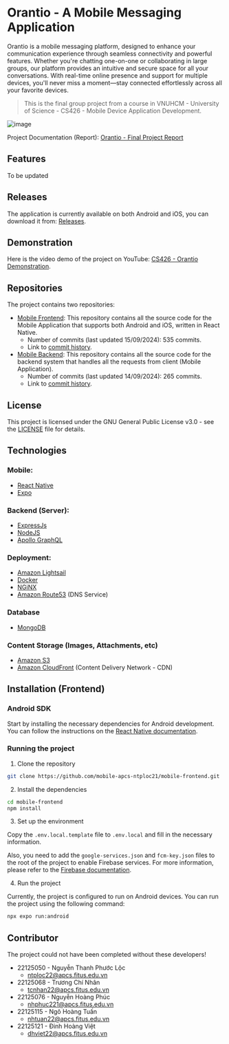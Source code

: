 # Orantio - A Mobile Messaging Application

Orantio is a mobile messaging platform, designed to enhance your communication experience through seamless connectivity and powerful features. Whether you're chatting one-on-one or collaborating in large groups, our platform provides an intuitive and secure space for all your conversations. With real-time online presence and support for multiple devices, you'll never miss a moment—stay connected effortlessly across all your favorite devices.

> This is the final group project from a course in VNUHCM - University of Science - CS426 - Mobile Device Application Development.

![image](https://github.com/user-attachments/assets/81a1a1a5-3806-40c1-8a49-928236ac4e5d)

Project Documentation (Report):
[Orantio - Final Project Report](https://docs.google.com/document/d/1JKH1tpbLIcx2oh7RjDSPgTujh9yx4NycOP6JxVRhfdg/edit?usp=sharing)

## Features

To be updated

## Releases

The application is currently available on both Android and iOS, you can download it from: [Releases](https://drive.google.com/drive/folders/1f4hMgw-ejAeCoTmEvTNTC5w5bsk0XVha?usp=drive_link).

## Demonstration

Here is the video demo of the project on YouTube: [CS426 - Orantio Demonstration](https://youtu.be/yxmciwkagPo).

## Repositories

The project contains two repositories:

- [Mobile Frontend](https://github.com/mobile-apcs-ntploc21/mobile-frontend): This repository contains all the source code for the Mobile Application that supports both Android and iOS, written in React Native.
  - Number of commits (last updated 15/09/2024): 535 commits.
  - Link to [commit history](https://github.com/mobile-apcs-ntploc21/mobile-frontend/commits/master/).
- [Mobile Backend](https://github.com/mobile-apcs-ntploc21/mobile-backend): This repository contains all the source code for the backend system that handles all the requests from client (Mobile Application).
  - Number of commits (last updated 14/09/2024): 265 commits.
  - Link to [commit history](https://github.com/mobile-apcs-ntploc21/mobile-backend/commits/master/).

## License

This project is licensed under the GNU General Public License v3.0 - see the [LICENSE](https://github.com/mobile-apcs-ntploc21/mobile-backend/blob/master/LICENSE) file for details.

## Technologies

### Mobile:

- [React Native](https://reactnative.dev/)
- [Expo](https://expo.dev/)

### Backend (Server):

- [ExpressJs](https://expressjs.com/)
- [NodeJS](https://nodejs.org/en/)
- [Apollo GraphQL](https://www.apollographql.com/)

### Deployment:

- [Amazon Lightsail](https://aws.amazon.com/free/compute/lightsail)
- [Docker](https://www.docker.com/)
- [NGiNX](https://nginx.org/en/)
- [Amazon Route53](https://aws.amazon.com/route53/) (DNS Service)

### Database

- [MongoDB](https://www.mongodb.com/lp/cloud/atlas/try4)

### Content Storage (Images, Attachments, etc)

- [Amazon S3](https://aws.amazon.com/s3/)
- [Amazon CloudFront](https://aws.amazon.com/cloudfront/) (Content Delivery Network - CDN)

## Installation (Frontend)

<!-- Use npx expo run:android to run project -->

### Android SDK

Start by installing the necessary dependencies for Android development. You can follow the instructions on the [React Native documentation](https://reactnative.dev/docs/environment-setup).

### Running the project

1. Clone the repository

```bash
git clone https://github.com/mobile-apcs-ntploc21/mobile-frontend.git
```

2. Install the dependencies

```bash
cd mobile-frontend
npm install
```

3. Set up the environment

Copy the `.env.local.template` file to `.env.local` and fill in the necessary information.

Also, you need to add the `google-services.json` and `fcm-key.json` files to the root of the project to enable Firebase services. For more information, please refer to the [Firebase documentation](https://firebase.google.com/docs/android/setup).

4. Run the project

Currently, the project is configured to run on Android devices. You can run the project using the following command:

```bash
npx expo run:android
```

## Contributor

The project could not have been completed without these developers!

- 22125050 - Nguyễn Thanh Phước Lộc
  - ntploc22@apcs.fitus.edu.vn
- 22125068 - Trương Chí Nhân
  - tcnhan22@apcs.fitus.edu.vn
- 22125076 - Nguyễn Hoàng Phúc
  - nhphuc221@apcs.fitus.edu.vn
- 22125115 - Ngô Hoàng Tuấn
  - nhtuan22@apcs.fitus.edu.vn
- 22125121 - Đinh Hoàng Việt
  - dhviet22@apcs.fitus.edu.vn

